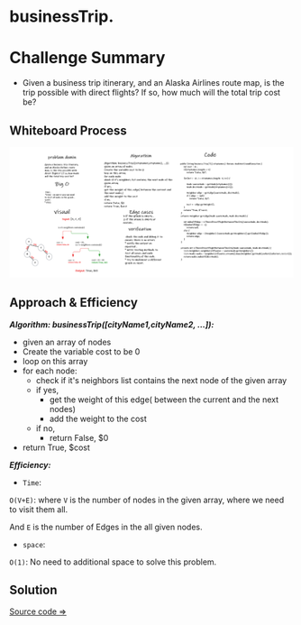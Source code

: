 
# businessTrip.
# Challenge Summary

* Given a business trip itinerary, and an Alaska Airlines route map, is the trip possible with direct flights? If so, how much will the total trip cost be?
## Whiteboard Process

![Whiteboard_Graph](cc37.png)

## Approach & Efficiency

***Algorithm: businessTrip([cityName1,cityName2, ...]):***

* given an array of nodes
* Create the variable cost to be 0
* loop on this array
* for each node:
  * check if it's neighbors list contains the next node of the given array
  * if yes,
    * get the weight of this edge( between the current and the next nodes)
    * add the weight to the cost
  * if no,
    * return False, $0
* return True, $cost



***Efficiency:***

* `Time`:

`O(V+E)`:
where `V` is the number of nodes in the given array, where we need to visit them all.

And `E` is the number of Edges in the all given nodes.


* `space`:

`O(1)`:
No need to additional space to solve this problem.
## Solution

[Source code =>](../app/src/main/java/graph/Graph.java)